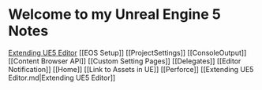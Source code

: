 # Welcome to my Unreal Engine 5 Notes

[Extending UE5 Editor](<Extending UE5 Editor.md>)
[[EOS Setup]]
[[ProjectSettings]]
[[ConsoleOutput]]
[[Content Browser API]]
[[Custom Setting Pages]]
[[Delegates]]
[[Editor Notification]]
[[Home]]
[[Link to Assets in UE]]
[[Perforce]]
[[Extending UE5 Editor.md|Extending UE5 Editor]]